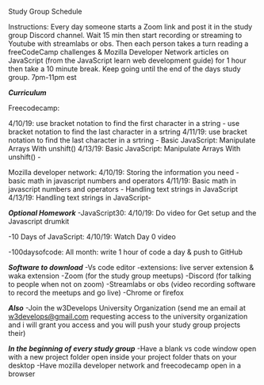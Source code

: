 Study Group Schedule


Instructions: Every day someone starts a Zoom link and post it in the study group Discord channel. Wait 15 min then start recording or streaming to Youtube with streamlabs or obs. Then each person takes a turn reading a freeCodeCamp challenges & Mozilla Developer Network articles on JavaScript (from the JavaScript learn web development guide) for 1 hour then take a 10 minute break. Keep going until the end of the days study group. 7pm-11pm est

***Curriculum***

Freecodecamp:

4/10/19: use bracket notation to find the first character in a string - use bracket notation to find the last character in a srtring
4/11/19: use bracket notation to find the last character in a srtring - Basic JavaScript: Manipulate Arrays With unshift()
4/13/19: Basic JavaScript: Manipulate Arrays With unshift() -

Mozilla developer network:
4/10/19: Storing the information you need - basic math in javascript numbers and operators
4/11/19: Basic math in javascript numbers and operators - Handling text strings in Java​Script
4/13/19: Handling text strings in Java​Script- 


***Optional Homework***
-JavaScript30:
4/10/19: Do video for Get setup and the Javascript drumkit 


-10 Days of JavaScript:
4/10/19: Watch Day 0 video


-100daysofcode:
All month: write 1 hour of code a day & push to GitHub


***Software to download***
-Vs code editor -extensions: live server extension & waka extension
-Zoom (for the study group meetups)
-Discord (for talking to people when not on zoom)
-Streamlabs or obs (video recording software to record the meetups and go live)
-Chrome or firefox 


***Also***
-Join the w3Develops University Organization (send me an email at w3develops@gmail.com requesting access to the university organization and i will grant you access and you will push your study group projects their)


***In the beginning of every study group***
-Have a blank vs code window open with a new project folder open inside your project folder thats on your desktop
-Have mozilla developer network and freecodecamp open in a browser
